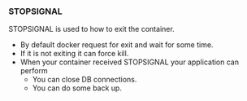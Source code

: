### STOPSIGNAL

STOPSIGNAL is used to how to exit the container.
* By default docker request for exit and wait for some time.
* If it is not exiting it can force kill.
* When your container received STOPSIGNAL your application can perform
    * You can close DB connections.
    * You can do some back up.